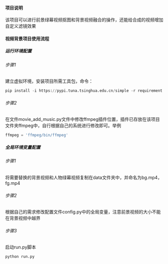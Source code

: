 #### 项目说明

该项目可以进行前景绿幕视频抠图和背景视频融合的操作，还能给合成的视频增加自定义滤镜效果

#### 视频背景项目使用流程

##### 运行环境配置

###### 步骤1

建立虚拟环境，安装项目所需工具包，命令：

~~~python
pip install -i https://pypi.tuna.tsinghua.edu.cn/simple -r requirement.txt
~~~

###### 步骤2

在文件movie_add_music.py文件中修改ffmpeg插件位置，插件已存放在该项目文件夹ffmpeg中，自行根据自己的系统进行修改即可。举例

~~~python
ffmpeg = 'ffmpeg/bin/ffmpeg'
~~~

##### 全局环境变量配置

###### 步骤1

将需要替换的背景视频和人物绿幕视频复制在data文件夹中，并命名为bg.mp4，fg.mp4

###### 步骤2

根据自己的需求修改配置文件config.py中的全局变量，注意前景视频的大小不能在背景视频中越界

###### 步骤3

启动run.py脚本

~~~python
python run.py
~~~

